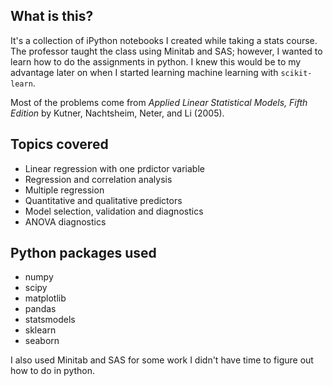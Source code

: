 ## What is this?

It's a collection of iPython notebooks I created while taking a stats course. The professor taught the class using Minitab and SAS; however, I wanted to learn how to do the assignments in python. I knew this would be to my advantage later on when I started learning machine learning with `scikit-learn`. 

Most of the problems come from _Applied Linear Statistical Models, Fifth Edition_ by Kutner, Nachtsheim, Neter, and Li (2005). 


## Topics covered 

- Linear regression with one prdictor variable
- Regression and correlation analysis
- Multiple regression
- Quantitative and qualitative predictors
- Model selection, validation and diagnostics
- ANOVA diagnostics


## Python packages used

- numpy
- scipy
- matplotlib
- pandas
- statsmodels
- sklearn
- seaborn

I also used Minitab and SAS for some work I didn't have time to figure out how to do in python.
